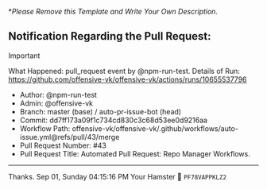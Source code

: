 **Please Remove this Template and Write Your Own Description.*
## Notification Regarding the Pull Request:

> [!IMPORTANT]
> What Happened: pull_request event by @npm-run-test.
> Details of Run: https://github.com/offensive-vk/offensive-vk/actions/runs/10655537796

- Author: @npm-run-test
- Admin: @offensive-vk
- Branch: master (base) / auto-pr-issue-bot (head)
- Commit: dd7ff173a09f1c734cd830c3c68d53ee0d9216aa
- Workflow Path: offensive-vk/offensive-vk/.github/workflows/auto-issue.yml@refs/pull/43/merge
- Pull Request Number: #43
- Pull Request Title: Automated Pull Request: Repo Manager Workflows.

---

Thanks.
Sep 01, Sunday 04:15:16 PM
Your Hamster 🐹 <code>PF78VAPPKLZ2</code>